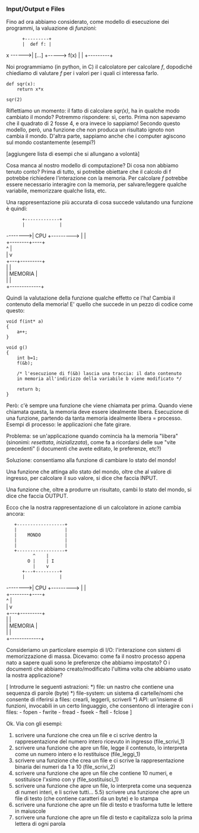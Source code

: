 ### Input/Output e Files

Fino ad ora abbiamo considerato, come modello di esecuzione dei programmi, la valuazione di *funzioni*: 
          
          +---------+ 
          |  def f: | 
 x ------>|   [...] +-----> f(x)
          |         |
          +---------+

Noi programmiamo (in python, in C) il calcolatore per calcolare *f*, dopodiché
chiediamo di valutare *f* per i valori per i quali ci interessa farlo. 

    def sqr(x):
        return x*x

    sqr(2)

Riflettiamo un momento: il fatto di calcolare *sqr(x)*, ha in qualche modo
cambiato il mondo?
Potremmo rispondere: sì, certo. Prima non sapevamo che il quadrato di 2 fosse 4,
e ora invece lo sappiamo! Secondo questo modello, però, una funzione che non
produca un risultato ignoto non cambia il mondo. D'altra parte, sappiamo anche
che i computer agiscono sul mondo costantemente (esempi?)

[aggiungere lista di esempi che si allungano a volontà]

Cosa manca al nostro modello di computazione? Di cosa non abbiamo tenuto conto?
Prima di tutto, si potrebbe obiettare che il calcolo di f potrebbe richiedere
l'interazione con la memoria. Per calcolare *f* potrebbe essere necessario
interagire con la memoria, per salvare/leggere qualche variabile, memorizzare
qualche lista, etc. 

Una rappresentazione più accurata di cosa succede valutando una funzione è
quindi:

          +-------------+
          |             |
 -------->|    CPU      +---------> 
          |             |           
          +--------+----+           
              ^    |                
              |    v                
          +---+---------+           
          |             |           
          |   MEMORIA   |           
          |             |           
          +-------------+           


Quindi la valutazione della funzione qualche effetto ce l'ha! Cambia il
contenuto della memoria!
E' quello che succede in un pezzo di codice come questo:

    void f(int* a)
    {
        a++;
    }

    void g()
    {
        int b=1;
        f(&b);
        
        /* l'esecuzione di f(&b) lascia una traccia: il dato contenuto
        in memoria all'indirizzo della variabile b viene modificato */
        
        return b;
    }


Però: c'è sempre una funzione che viene chiamata per prima. Quando viene
chiamata questa, la memoria deve essere idealmente libera.
Esecuzione di una funzione, partendo da tanta memoria idealmente libera =
processo.
Esempi di processo: le applicazioni che fate girare.

Problema: se un'applicazione quando comincia ha la memoria "libera" (sinonimi:
*resettata*, *inizializzata*), come fa a ricordarsi delle sue "vite precedenti"
(i documenti che avete editato, le preferenze, etc?)

Soluzione: consentiamo alla funzione di cambiare lo stato del mondo!

Una funzione che attinga allo stato del mondo, oltre che al valore di ingresso,
per calcolare il suo valore, si dice che faccia INPUT.

Una funzione che, oltre a produrre un risultato, cambi lo stato del mondo, si
dice che faccia OUTPUT.

Ecco che la nostra rappresentazione di un calcolatore in azione cambia ancora:

       +------------------+
       |                  |
       |    MONDO         |
       |                  |
       |                  |
       +------------------+
              ^    |
            O |    | I
              |    v
          +---+---------+
          |             |
 -------->|    CPU      +---------> 
          |             |           
          +--------+----+           
              ^    |                
              |    v                
          +---+---------+           
          |             |           
          |   MEMORIA   |           
          |             |           
          +-------------+           


Consideriamo un particolare esempio di I/O: l'interazione con sistemi di
memorizzazione di massa.
Dicevamo: come fa il nostro processo appena nato a sapere quali sono le
preferenze che abbiamo impostato? O i documenti che abbiamo creato/modificato
l'ultima volta che abbiamo usato la nostra applicazione?

[
    Introdurre le seguenti astrazioni:
        *) file: un nastro che contiene una sequenza di parole (byte)
        *) file-system: un sistema di cartelle/nomi che consente di riferirsi a
        files: crearli, leggerli, scriverli
        *) API: un'insieme di funzioni, invocabili in un certo linguaggio, che
        consentono di interagire con i files:
            - fopen
            - fwrite
            - fread
            - fseek
            - ftell
            - fclose
]

Ok. Via con gli esempi:
1) scrivere una funzione che crea un file e ci scrive dentro la rappresentazione
del numero intero ricevuto in ingresso (file_scrivi_1)
2) scrivere una funzione che apre un file, legge il contenuto, lo interpreta
come un numero intero e lo restituisce (file_leggi_1)
3) scrivere una funzione che crea un file e ci scrive la rappresentazione
binaria dei numeri da 1 a 10 (file_scrivi_2)
4) scrivere una funzione che apre un file che contiene 10 numeri, e sostituisce
l'xsimo con y (file_sostituisci_1)
5) scrivere una funzione che apre un file, lo interpreta come una sequenza di
numeri interi, e li scrive tutti...
5.5) scrivere una funzione che apre un file di testo (che contiene caratteri da
un byte) e lo stampa
6) scrivere una funzione che apre un file di testo e trasforma tutte le lettere
in maiuscole
7) scrivere una funzione che apre un file di testo e capitalizza solo la prima
lettera di ogni parola


